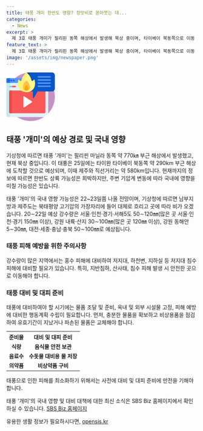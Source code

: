 ```yaml
---
title: 태풍 개미 한반도 영향? 장맛비로 쏟아붓는 데...
categories:
  - News
excerpt: >
  제 3호 태풍 개미가 필리핀 동쪽 해상에서 발생해 북상 중이며, 타이베이 북동쪽으로 이동 중입니다. 한반도 상륙 가능성은 희박하지만 주변 기압계 변동에 따라 국내 영향 가능성이 있으며, 장마철 강수에도 영향을 끼칠 수 있습니다. 20∼22일에는 서울·인천·경기·서해5도에서 50∼120㎜의 강수가 예상되나, 강원 내륙·산지는 30∼100㎜, 동해안은 5∼30㎜로 예상됩니다. SBS Biz는 제보를 기다리고 있습니다. [홈페이지 보기]
feature_text: >
  제 3호 태풍 개미가 필리핀 동쪽 해상에서 발생해 북상 중이며, 타이베이 북동쪽으로 이동 중입니다. 한반도 상륙 가능성은 희박하지만 주변 기압계 변동에 따라 국내 영향 가능성이 있으며, 장마철 강수에도 영향을 끼칠 수 있습니다. 20∼22일에는 서울·인천·경기·서해5도에서 50∼120㎜의 강수가 예상되나, 강원 내륙·산지는 30∼100㎜, 동해안은 5∼30㎜로 예상됩니다. SBS Biz는 제보를 기다리고 있습니다. [홈페이지 보기]
image: '/assets/img/newspaper.png'
---
```


<p><img src="/assets/img/news.png" alt="rentncar 속보" /></p>

<h2 data-ke-size="size26">태풍 '개미'의 예상 경로 및 국내 영향</h2>

<p>기상청에 따르면 태풍 '개미'는 필리핀 마닐라 동쪽 약 770㎞ 부근 해상에서 발생했고, 현재 북상 중입니다. 이 태풍은 25일에는 타이완 타이베이 북동쪽 약 290km 부근 해상에 도착할 것으로 예상되며, 이때 제주와 직선거리는 약 580km입니다. 현재까지의 정보에 따르면 한반도 상륙 가능성은 희박하지만, 주변 기압계 변동에 따라 국내에 영향을 미칠 가능성은 있습니다. </p>

<p data-ke-size="size16">태풍 '개미'의 국내 영향 가능성은 22~23일쯤 나올 전망이며, 기상청에 따르면 남부지방과 제주도는 북태평양 고기압의 가장자리에 들어 대체로 흐리고 곳에 따라 비가 오겠습니다. 20∼22일 예상 강수량은 서울·인천·경기·서해5도 50∼120㎜(많은 곳 서울·인천·경기 150㎜ 이상), 강원 내륙·산지 30∼100㎜(많은 곳 120㎜ 이상), 강원 동해안 5∼30㎜, 대전·세종·충남·충북 50∼100㎜로 예상됩니다.</p>

<h3 data-ke-size="size24">태풍 피해 예방을 위한 주의사항</h3>

<p>강수량이 많은 지역에서는 홍수 피해에 대비하여 저지대, 하천변, 지하실 등 저지대 침수 피해에 대비할 필요가 있습니다. 특히, 지반침하, 산사태, 침수 피해 발생 시 안전한 곳으로 이동해야 합니다.</p>

<h3 data-ke-size="size24">태풍 대비 및 대피 준비</h3>

<p>태풍에 대비하여야 할 시기에는 물품 조달 및 준비, 옥내 및 외부 시설물 고정, 피해 예방에 대비한 행동계획 수립이 필요합니다. 먼저, 충분한 물품을 확보하고 비상용품을 점검하여 유효기간이 지났거나 파손된 물품은 교체해야 합니다. </p>

<table>
    <tr>
        <th>준비물</th>
        <th>대비 및 대피 준비</th>
    </tr>
    <tr>
        <td style="text-align: center; height: 17px;"><b>식량</b></td>
        <td style="text-align: center; height: 17px;"><b>음식물 안전 보관</b></td>
    </tr>
    <tr>
        <td style="text-align: center; height: 17px;"><b>음료수</b></td>
        <td style="text-align: center; height: 17px;"><b>수돗물 대비용 물 저장</b></td>
    </tr>
    <tr>
        <td style="text-align: center; height: 17px;"><b>의약품</b></td>
        <td style="text-align: center; height: 17px;"><b>비상약품 구비</b></td>
    </tr>
</table>

<p>태풍으로 인한 피해를 최소화하기 위해서는 사전에 대비 및 대피 준비에 만전을 기해야 합니다. </p>

<p data-ke-size="size16">태풍 '개미'의 국내 영향 및 대비 대책에 대한 최신 소식은 SBS Biz 홈페이지에서 확인하실 수 있습니다. <a href="https://url.kr/9pghjn">SBS Biz 홈페이지</a></p>
유용한 생활 정보가 필요하시다면, <a href="https://opensis.kr" rel="dofollow">opensis.kr</a>


